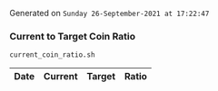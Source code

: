 Generated on `Sunday 26-September-2021 at 17:22:47`

### Current to Target Coin Ratio
`current_coin_ratio.sh`

Date|Current|Target|Ratio
---|---|---|---

